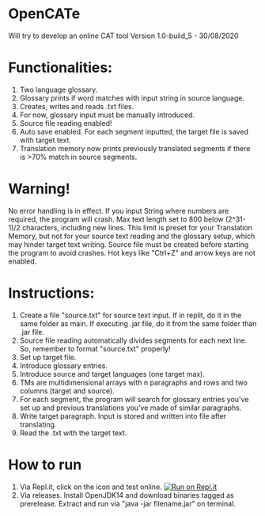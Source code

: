 # OpenCATe
Will try to develop an online CAT tool
Version 1.0-build_5 - 30/08/2020

# Functionalities:
1. Two language glossary.
2. Glossary prints if word matches with input string in source language.
3. Creates, writes and reads .txt files.
4. For now, glossary input must be manually introduced.
5. Source file reading enabled!
6. Auto save enabled. For each segment inputted, the target file is saved with target text.
7. Translation memory now prints previously translated segments if there is >70% match in source segments.

# Warning!
No error handling is in effect. If you input String where numbers are required, the program will crash.
Max text length set to 800 below (2^31-1)/2 characters, including new lines. This limit is preset for your Translation Memory, but not for your source text reading and the glossary setup, which may hinder target text writing. 
Source file must be created before starting the program to avoid crashes.
Hot keys like "Ctrl+Z" and arrow keys are not enabled. 

# Instructions:
1. Create a file "source.txt" for source text input. If in replit, do it in the same folder as main. If executing .jar file, do it from the same folder than .jar file.
2. Source file reading automatically divides segments for each next line. So, remember to format "source.txt" properly!
3. Set up target file.
4. Introduce glossary entries.
5. Introduce source and target languages (one target max).
6. TMs are multidimensional arrays with n paragraphs and rows and two columns (target and source).
7. For each segment, the program will search for glossary entries you've set up and previous translations you've made of similar paragraphs.
8. Write target paragraph. Input is stored and written into file after translating.
9. Read the .txt with the target text.

# How to run
1. Via Repl.it, click on the icon and test online.
[![Run on Repl.it](https://repl.it/badge/github/emiestevarena/OpenCATe)](https://repl.it/github/emiestevarena/OpenCATe)
2. Via releases. Install OpenJDK14 and download binaries tagged as prerelease. Extract and run via "java -jar filename.jar" on terminal.
